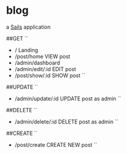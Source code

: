 # blog

a [Sails](http://sailsjs.org) application



##GET
``
  *  /                       Landing
  *  /post/home               VIEW post
  *  /admin/dashboard        
  *  /admin/edit/:id          EDIT post
  *  /post/show/:id           SHOW post
``

##UPDATE
``
  * /admin/update/:id         UPDATE post as admin
``

##DELETE
``
  *  /admin/delete/:id         DELETE post as admin
``

##CREATE 
``
  *  /post/create        CREATE NEW post 
``
